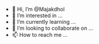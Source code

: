 - 👋 Hi, I’m @Majakdhol
- 👀 I’m interested in ...
- 🌱 I’m currently learning ...
- 💞️ I’m looking to collaborate on ...
- 📫 How to reach me ...

<!---
Majakdhol/Majakdhol is a ✨ special ✨ repository because its `README.md` (this file) appears on your GitHub profile.
You can click the Preview link to take a look at your changes.
--->
